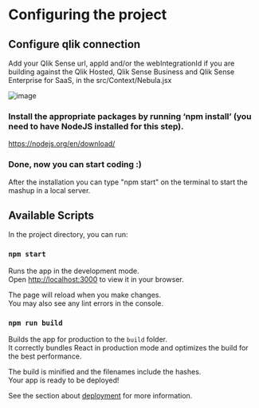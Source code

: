 # Configuring the project

## Configure qlik connection
Add your Qlik Sense url, appId and/or the webIntegrationId if you are building against the Qlik Hosted, Qlik Sense Business and Qlik Sense Enterprise for SaaS, in the src/Context/Nebula.jsx

![image](https://user-images.githubusercontent.com/27926021/165561461-b272c05a-458f-4e9a-a5c7-c8aa3ba1bdd2.png)


### Install the appropriate packages by running ‘npm install’ (you need to have NodeJS installed for this step). 
https://nodejs.org/en/download/

### Done, now you can start coding :)

After the installation you can type "npm start" on the terminal to start the mashup in a local server.


## Available Scripts

In the project directory, you can run:

### `npm start`

Runs the app in the development mode.\
Open [http://localhost:3000](http://localhost:3000) to view it in your browser.

The page will reload when you make changes.\
You may also see any lint errors in the console.

### `npm run build`

Builds the app for production to the `build` folder.\
It correctly bundles React in production mode and optimizes the build for the best performance.

The build is minified and the filenames include the hashes.\
Your app is ready to be deployed!

See the section about [deployment](https://facebook.github.io/create-react-app/docs/deployment) for more information.

